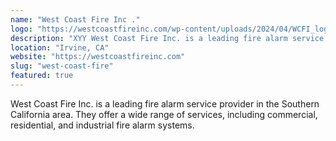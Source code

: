 ```yaml
---
name: "West Coast Fire Inc ."
logo: "https://westcoastfireinc.com/wp-content/uploads/2024/04/WCFI_logo_V1_Transparent-1-800x294.png"
description: "XYY West Coast Fire Inc. is a leading fire alarm service provider in the Southern California area. They offer a wide range of services, including commercial, residential, and industrial fire alarm systems."
location: "Irvine, CA"
website: "https://westcoastfireinc.com"
slug: "west-coast-fire"
featured: true
---
```


West Coast Fire Inc. is a leading fire alarm service provider in the Southern California area. They offer a wide range of services, including commercial, residential, and industrial fire alarm systems.